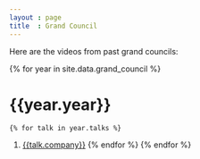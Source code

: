 ```yaml
---
layout : page
title  : Grand Council
---
```


Here are the videos from past grand councils:

{% for year in site.data.grand_council %}
# {{year.year}}
    {% for talk in year.talks %}
1. [{{talk.company}}]({{talk.url}})
    {% endfor %}
{% endfor %}
